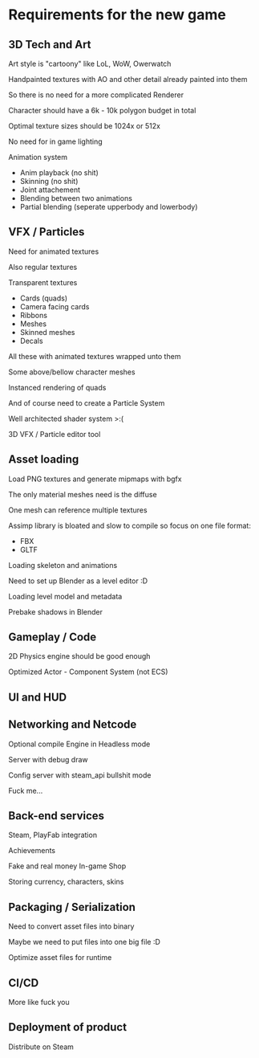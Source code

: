 # Requirements for the new game

## 3D Tech and Art

Art style is "cartoony" like LoL, WoW, Owerwatch

Handpainted textures with AO and other detail already painted into them

So there is no need for a more complicated Renderer

Character should have a 6k - 10k polygon budget in total

Optimal texture sizes should be 1024x or 512x

No need for in game lighting

Animation system

- Anim playback (no shit)
- Skinning (no shit)
- Joint attachement
- Blending between two animations
- Partial blending (seperate upperbody and lowerbody)

## VFX / Particles

Need for animated textures

Also regular textures

Transparent textures

- Cards (quads)
- Camera facing cards
- Ribbons
- Meshes
- Skinned meshes
- Decals

All these with animated textures wrapped unto them

Some above/bellow character meshes

Instanced rendering of quads

And of course need to create a Particle System

Well architected shader system >:(

3D VFX / Particle editor tool

## Asset loading

Load PNG textures and generate mipmaps with bgfx

The only material meshes need is the diffuse

One mesh can reference multiple textures

Assimp library is bloated and slow to compile so focus on one file format:

- FBX
- GLTF

Loading skeleton and animations

Need to set up Blender as a level editor :D

Loading level model and metadata

Prebake shadows in Blender

## Gameplay / Code

2D Physics engine should be good enough

Optimized Actor - Component System (not ECS)

## UI and HUD

## Networking and Netcode

Optional compile Engine in Headless mode

Server with debug draw

Config server with steam_api bullshit mode

Fuck me...

## Back-end services

Steam, PlayFab integration

Achievements

Fake and real money In-game Shop

Storing currency, characters, skins

## Packaging / Serialization

Need to convert asset files into binary

Maybe we need to put files into one big file :D

Optimize asset files for runtime

## CI/CD

More like fuck you

## Deployment of product

Distribute on Steam